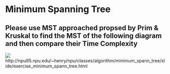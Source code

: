 # Minimum Spanning Tree
## Please use MST approached propsed by Prim & Kruskal to find the MST of the following diagram and then compare their Time Complexity
<img src="http://npu85.npu.edu/~henry/npu/classes/algorithm/minimum_spann_tree/slide/GATECS2003Q68.png">
http://npu85.npu.edu/~henry/npu/classes/algorithm/minimum_spann_tree/slide/exercise_minimum_spann_tree.html
